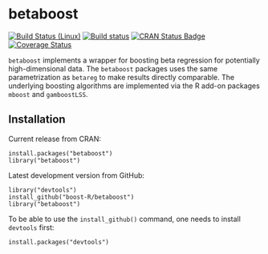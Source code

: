 # betaboost

[![Build Status (Linux)](https://travis-ci.org/boost-R/betaboost.svg?branch=master)](https://travis-ci.org/boost-R/betaboost)
[![Build status](https://ci.appveyor.com/api/projects/status/gc0ech6kpjniqemg?svg=true)](https://ci.appveyor.com/project/hofnerb/betaboost)
[![CRAN Status Badge](http://www.r-pkg.org/badges/version/betaboost)](https://CRAN.R-project.org/package=betaboost)
[![Coverage Status](https://coveralls.io/repos/github/boost-R/betaboost/badge.svg?branch=master)](https://coveralls.io/github/boost-R/betaboost?branch=master)


`betaboost` implements a wrapper for boosting beta regression for potentially 
high-dimensional data. The `betaboost` packages uses the same parametrization as `betareg`
to make results directly comparable. The underlying boosting algorithms are implemented via the 
R add-on packages `mboost` and `gamboostLSS`.

## Installation

Current release from CRAN:
  ```
  install.packages("betaboost")
  library("betaboost")
  ```

Latest development version from GitHub:
  ```
  library("devtools")
  install_github("boost-R/betaboost")
  library("betaboost")
  ```
  
To be able to use the `install_github()` command, one needs to install `devtools` first:
  ```
  install.packages("devtools")
  ```


